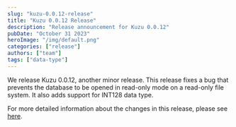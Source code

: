 ```yaml
---
slug: "kuzu-0.0.12-release"
title: "Kuzu 0.0.12 Release"
description: "Release announcement for Kuzu 0.0.12"
pubDate: "October 31 2023"
heroImage: "/img/default.png"
categories: ["release"]
authors: ["team"]
tags: ["data-type"]
---
```


We release Kuzu 0.0.12, another minor release. This release fixes a bug that prevents the database to be opened in read-only mode on a read-only file system. It also adds support for INT128 data type.

For more detailed information about the changes in this release, please see [here](https://github.com/kuzudb/kuzu/releases/tag/v0.0.12).
